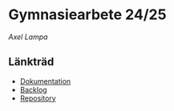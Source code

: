 # Gymnasiearbete 24/25
_Axel Lampa_

## Länkträd
- [Dokumentation]
- [Backlog]
- [Repository]

[Dokumentation]: https://docs.google.com/document/d/1yisuDjvD-EE_7QIu7x1w64V1gVMFPEqq9ytYGSEC3EA/edit
[Backlog]: https://trello.com/b/famHCpAY/backlog-planering
[Repository]: https://github.com/axellampp/Gymnasiearbete---Axel

